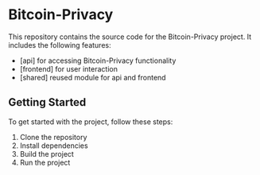 # Bitcoin-Privacy

This repository contains the source code for the Bitcoin-Privacy project. It includes the following features:

- [api] for accessing Bitcoin-Privacy functionality
- [frontend] for user interaction
- [shared] reused module for api and frontend

## Getting Started

To get started with the project, follow these steps:

1. Clone the repository
2. Install dependencies
3. Build the project
4. Run the project
